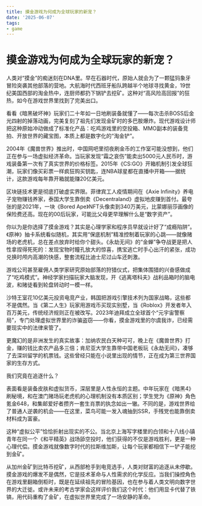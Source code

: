 ```yaml
---
title: 摸金游戏为何成为全球玩家的新宠？
date: '2025-06-07'
tags:
- game
---
```


# 摸金游戏为何成为全球玩家的新宠？

人类对“摸金”的痴迷刻在DNA里。早在石器时代，原始人就会为了一颗猛犸象牙冒险突袭其他部落的营地。大航海时代西班牙船队跨越半个地球寻找黄金，19世纪美国西部的淘金热中，连厨师都扔下锅铲去挖矿。这种对“高风险高回报”的狂热，如今在游戏世界里找到了完美出口。

看看《暗黑破坏神》玩家们二十年如一日地刷装备就懂了——每次击杀BOSS后金光四射的掉落动画，完美复刻了祖先们发现金矿时的多巴胺爆炸。现代游戏设计师把这种原始冲动做成了标准化产品：吃鸡游戏里的空投箱、MMO副本的装备竞拍、开放世界的藏宝图，本质上都是数字化的“淘金铲”。

2004年《魔兽世界》推出时，中国网吧里彻夜刷金币的工作室可能没想到，他们正在参与一场虚拟经济革命。当玩家发现“霜之哀伤”能卖出5000元人民币时，游戏装备第一次有了真实世界的价格标签。2015年《CS:GO》开箱机制引发全球狂潮，玩家们像买彩票一样疯狂购买钥匙，连NBA球星都在直播中开箱——据统计，这款游戏每年靠开箱就能赚20亿美元。

区块链技术更是彻底打破虚实界限。菲律宾工人疫情期间在《Axie Infinity》养电子宠物赚钱养家，泰国大学生靠倒卖《Decentraland》虚拟地皮赚到首付。最夸张的是2021年，一块《Bored Ape》NFT头像卖到340万美元，比蒙娜丽莎画像的保险费还高。现在的00后玩家，可能比父母更早理解什么是“数字资产”。

你以为是你选择了摸金游戏？其实是心理学家和程序员早就设计好了“成瘾陷阱”。《原神》抽卡系统看似随机，其实用“保底机制”精准控制着玩家的心跳——就像赌场的老虎机，总在差点放弃时给你个甜头。《永劫无间》的“金蝉”争夺战更是把人性拿捏得死死的：发现宝物时瞳孔放大的惊喜，携宝逃亡时手心出汗的紧张，成功兑换时颅内高潮的快感，整套流程比迪士尼过山车还刺激。

游戏公司甚至雇佣人类学家研究原始部落的狩猎仪式，把集体围猎的兴奋感做成了“吃鸡模式”。神经学家扫描玩家大脑发现，开《逃离塔科夫》战利品箱时的脑电波，和赌徒看到轮盘转动时一模一样。

沙特王室花10亿美元投资电竞产业，韩国把游戏引擎技术列为国家战略，这些都不是偶然。当《第二人生》玩家用游戏币买现实别墅，当《Roblox》开发者年入百万美元，传统经济规则正在被改写。2023年迪拜成立全球首个“元宇宙警察局”，专门处理虚拟世界里的诈骗盗窃——你看，摸金游戏里的尔虞我诈，已经需要现实中的法律来管了。

更魔幻的是非洲发生的真实故事：加纳农民白天种可可，晚上在《魔兽世界》打金，赚的钱比卖农产品多三倍；肯尼亚大学生靠带中国老板玩《永劫无间》，凑够了去深圳留学的机票钱。这些曾经只能在小说里出现的情节，正在成为第三世界国家的生存方式。

我们究竟在追逐什么？

表面看是装备皮肤和虚拟货币，深层里是人性永恒的主题。中年玩家在《暗黑4》刷秘境，和在澳门赌场玩老虎机的心理机制没有本质区别；学生党为《原神》角色氪金648，和集邮爱好者攒齐一套生肖票的执念如出一辙。不同的是，游戏世界给了普通人逆袭的机会——在这里，菜鸟可能一发入魂抽到SSR，手残党也能靠倒卖材料成为富豪。

这种“虚拟公平”恰恰折射出现实的不公。当北京上海写字楼里的白领和十八线小镇青年在同一个《和平精英》战场舔空投时，他们获得的不仅是游戏胜利，更是一种心理代偿。摸金游戏就像数字时代的拉斯维加斯，让每个玩家都相信下一铲子能挖到金矿。

从加州金矿到比特币挖矿，从西部枪手到电竞选手，人类对财富的追逐从未停歇。摸金游戏的爆发不是偶然，它是技术革命与人性需求的化学反应。当我们操控角色在游戏里翻箱倒柜时，既是在延续祖先的冒险基因，也在参与着人类文明向数字世界的大迁徙。或许未来的考古学家会这样评价我们这个时代：他们用显卡代替了铁镐，用代码重构了金矿，在虚拟世界里完成了一场安静的革命。